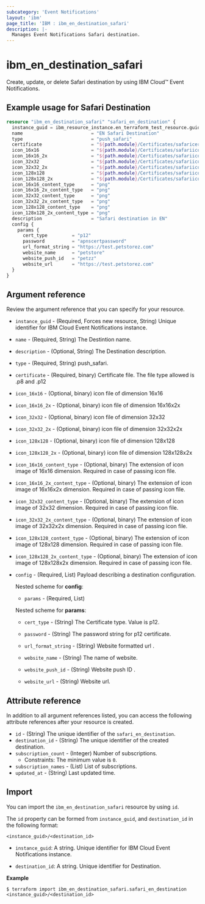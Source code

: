 ```yaml
---
subcategory: 'Event Notifications'
layout: 'ibm'
page_title: 'IBM : ibm_en_destination_safari'
description: |-
  Manages Event Notifications Safari destination.
---
```


# ibm_en_destination_safari

Create, update, or delete Safari destination by using IBM Cloud™ Event Notifications.

## Example usage for Safari Destination

```terraform
resource "ibm_en_destination_safari" "safari_en_destination" {
  instance_guid = ibm_resource_instance.en_terraform_test_resource.guid
  name                         = "EN Safari Destination"
  type                         = "push_safari"
  certificate                  = "${path.module}/Certificates/safaricert.p12"
  icon_16x16                   = "${path.module}/Certificates/safariicon.png"
  icon_16x16_2x                = "${path.module}/Certificates/safariicon.png"
  icon_32x32                   = "${path.module}/Certificates/safariicon.png"
  icon_32x32_2x                = "${path.module}/Certificates/safariicon.png"
  icon_128x128                 = "${path.module}/Certificates/safariicon.png"
  icon_128x128_2x              = "${path.module}/Certificates/safariicon.png"
  icon_16x16_content_type      = "png"
  icon_16x16_2x_content_type   = "png"
  icon_32x32_content_type      = "png"
  icon_32x32_2x_content_type   = "png"
  icon_128x128_content_type    = "png"
  icon_128x128_2x_content_type = "png"
  description                  = "Safari destination in EN"
  config {
    params {
      cert_type         = "p12"
      password          = "apnscertpassword"
      url_format_string = "https://test.petstorez.com"
      website_name      = "petstore"
      website_push_id   = "petzz"
      website_url       = "https://test.petstorez.com"
  }
}
```

## Argument reference

Review the argument reference that you can specify for your resource.

- `instance_guid` - (Required, Forces new resource, String) Unique identifier for IBM Cloud Event Notifications instance.

- `name` - (Required, String) The Destintion name.

- `description` - (Optional, String) The Destination description.

- `type` - (Required, String) push_safari.

- `certificate` - (Required, binary) Certificate file. The file type allowed is .p8 and .p12

- `icon_16x16` - (Optional, binary) icon file of dimension 16x16

- `icon_16x16_2x` - (Optional, binary) icon file of dimension 16x16x2x

- `icon_32x32` - (Optional, binary) icon file of dimension 32x32

- `icon_32x32_2x` - (Optional, binary) icon file of dimension 32x32x2x

- `icon_128x128` - (Optional, binary) icon file of dimension 128x128

- `icon_128x128_2x` - (Optional, binary) icon file of dimension 128x128x2x

- `icon_16x16_content_type` - (Optional, binary) The extension of icon image of 16x16 dimension. Required in case of passing icon file.

- `icon_16x16_2x_content_type` - (Optional, binary) The extension of icon image of 16x16x2x dimension. Required in case of passing icon file.

- `icon_32x32_content_type` - (Optional, binary) The extension of icon image of 32x32 dimension. Required in case of passing icon file.

- `icon_32x32_2x_content_type` - (Optional, binary) The extension of icon image of 32x32x2x dimension. Required in case of passing icon file.

- `icon_128x128_content_type` - (Optional, binary) The extension of icon image of 128x128 dimension. Required in case of passing icon file.

- `icon_128x128_2x_content_type` - (Optional, binary) The extension of icon image of 128x128x2x dimension. Required in case of passing icon file.

- `config` - (Required, List) Payload describing a destination configuration.

  Nested scheme for **config**:

  - `params` - (Required, List)

  Nested scheme for **params**:

  - `cert_type` - (String) The Certificate type. Value is p12.

  - `password` - (String) The password string for p12 certificate.

  - `url_format_string` - (String) Website formatted url .

  - `website_name` - (String) The name of website.

  - `website_push_id` - (String) Website push ID  .

  - `website_url` - (String) Website url.

## Attribute reference

In addition to all argument references listed, you can access the following attribute references after your resource is created.

- `id` - (String) The unique identifier of the `safari_en_destination`.
- `destination_id` - (String) The unique identifier of the created destination.
- `subscription_count` - (Integer) Number of subscriptions.
  - Constraints: The minimum value is `0`.
- `subscription_names` - (List) List of subscriptions.
- `updated_at` - (String) Last updated time.

## Import

You can import the `ibm_en_destination_safari` resource by using `id`.

The `id` property can be formed from `instance_guid`, and `destination_id` in the following format:

```
<instance_guid>/<destination_id>
```

- `instance_guid`: A string. Unique identifier for IBM Cloud Event Notifications instance.

- `destination_id`: A string. Unique identifier for Destination.

**Example**

```
$ terraform import ibm_en_destination_safari.safari_en_destination <instance_guid>/<destination_id>
```
